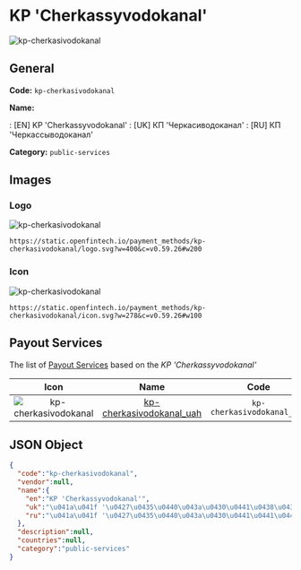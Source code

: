 
# KP 'Cherkassyvodokanal' 
![kp-cherkasivodokanal](https://static.openfintech.io/payment_methods/kp-cherkasivodokanal/logo.svg?w=400&c=v0.59.26#w200)  

## General 
**Code:** `kp-cherkasivodokanal` 
 
**Name:** 
 
:	[EN] KP 'Cherkassyvodokanal' 
:	[UK] КП 'Черкасиводоканал' 
:	[RU] КП 'Черкассыводоканал' 
 
**Category:** `public-services` 
 

## Images 

### Logo 
![kp-cherkasivodokanal](https://static.openfintech.io/payment_methods/kp-cherkasivodokanal/logo.svg?w=400&c=v0.59.26#w200)  

```
https://static.openfintech.io/payment_methods/kp-cherkasivodokanal/logo.svg?w=400&c=v0.59.26#w200
```  

### Icon 
![kp-cherkasivodokanal](https://static.openfintech.io/payment_methods/kp-cherkasivodokanal/icon.svg?w=278&c=v0.59.26#w100)  

```
https://static.openfintech.io/payment_methods/kp-cherkasivodokanal/icon.svg?w=278&c=v0.59.26#w100
```  

## Payout Services 
 
The list of [Payout Services](/payout-services/) based on the _KP 'Cherkassyvodokanal'_ 

|Icon|Name|Code| 
|:---:|:---:|:---:| 
|![kp-cherkasivodokanal](https://static.openfintech.io/payout_methods/kp-cherkasivodokanal/icon.png?w=278&c=v0.59.26#w40) |[kp-cherkasivodokanal_uah](/payout-services/kp-cherkasivodokanal_uah/)|`kp-cherkasivodokanal_uah`| 
 

## JSON Object 

```json
{
  "code":"kp-cherkasivodokanal",
  "vendor":null,
  "name":{
    "en":"KP 'Cherkassyvodokanal'",
    "uk":"\u041a\u041f '\u0427\u0435\u0440\u043a\u0430\u0441\u0438\u0432\u043e\u0434\u043e\u043a\u0430\u043d\u0430\u043b'",
    "ru":"\u041a\u041f '\u0427\u0435\u0440\u043a\u0430\u0441\u0441\u044b\u0432\u043e\u0434\u043e\u043a\u0430\u043d\u0430\u043b'"
  },
  "description":null,
  "countries":null,
  "category":"public-services"
}
```  
